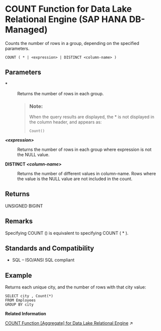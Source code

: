 <!-- loiobd71ba2eab21415e8d3ce875005fc9b9 -->

# COUNT Function for Data Lake Relational Engine \(SAP HANA DB-Managed\)

Counts the number of rows in a group, depending on the specified parameters.



```
COUNT ( * | <expression> | DISTINCT <column-name> )
```



<a name="loiobd71ba2eab21415e8d3ce875005fc9b9__section_l1v_gnl_srb"/>

## Parameters


<dl>
<dt><b>

\*

</b></dt>
<dd>

Returns the number of rows in each group.

> ### Note:  
> When the query results are displayed, the \* is not displayed in the column header, and appears as:
> 
> ```
> Count()
> ```



</dd><dt><b>

*<expression\>*

</b></dt>
<dd>

Returns the number of rows in each group where expression is not the NULL value.



</dd><dt><b>

DISTINCT *<column-name\>*

</b></dt>
<dd>

Returns the number of different values in column-name. Rows where the value is the NULL value are not included in the count.



</dd>
</dl>



<a name="loiobd71ba2eab21415e8d3ce875005fc9b9__section_pkj_hnl_srb"/>

## Returns

UNSIGNED BIGINT



<a name="loiobd71ba2eab21415e8d3ce875005fc9b9__section_ylr_knl_srb"/>

## Remarks

Specifying COUNT \(\) is equivalent to specifying COUNT \( \* \).



<a name="loiobd71ba2eab21415e8d3ce875005fc9b9__section_w2d_lnl_srb"/>

## Standards and Compatibility

-   SQL – ISO/ANSI SQL compliant



<a name="loiobd71ba2eab21415e8d3ce875005fc9b9__section_b3c_mnl_srb"/>

## Example

Returns each unique city, and the number of rows with that city value:

```
SELECT city , Count(*)
FROM Employees
GROUP BY city
```

**Related Information**  


[COUNT Function [Aggregate] for Data Lake Relational Engine](https://help.sap.com/viewer/19b3964099384f178ad08f2d348232a9/2023_1_QRC/en-US/a54290fd84f21015b7dddc9484de19d0.html "Counts the number of rows in a group, depending on the specified parameters.") :arrow_upper_right:

